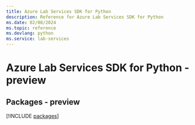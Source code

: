```yaml
---
title: Azure Lab Services SDK for Python
description: Reference for Azure Lab Services SDK for Python
ms.date: 02/08/2024
ms.topic: reference
ms.devlang: python
ms.service: lab-services
---
```

# Azure Lab Services SDK for Python - preview
## Packages - preview
[!INCLUDE [packages](lab-services-index.md)]